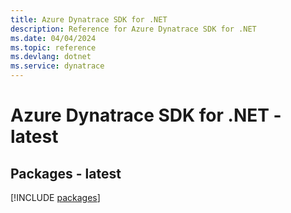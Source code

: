 ```yaml
---
title: Azure Dynatrace SDK for .NET
description: Reference for Azure Dynatrace SDK for .NET
ms.date: 04/04/2024
ms.topic: reference
ms.devlang: dotnet
ms.service: dynatrace
---
```

# Azure Dynatrace SDK for .NET - latest
## Packages - latest
[!INCLUDE [packages](dynatrace-index.md)]